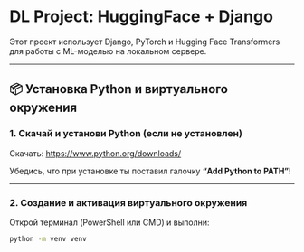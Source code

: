 # DL Project: HuggingFace + Django

Этот проект использует Django, PyTorch и Hugging Face Transformers для работы с ML-моделью на локальном сервере.

---

## 📦 Установка Python и виртуального окружения

### 1. Скачай и установи Python (если не установлен)

Скачать: https://www.python.org/downloads/

Убедись, что при установке ты поставил галочку **“Add Python to PATH”**!

---

### 2. Создание и активация виртуального окружения

Открой терминал (PowerShell или CMD) и выполни:

```bash
python -m venv venv
